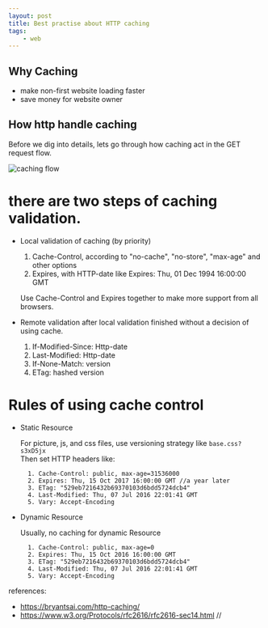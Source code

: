 ```yaml
---
layout: post
title: Best practise about HTTP caching
tags:
    - web
---
```


## Why Caching

- make non-first website loading faster
- save money for website owner

## How http handle caching

Before we dig into details, lets go through how caching act in the GET request flow.

![caching flow](https://i.v2ex.co/2t44FmgT.jpeg)

# there are two steps of caching validation.

- Local validation of caching (by priority)

    1. Cache-Control, according to "no-cache", "no-store", "max-age" and other options
    2. Expires, with HTTP-date like Expires: Thu, 01 Dec 1994 16:00:00 GMT

    Use Cache-Control and Expires together to make more support from all browsers.

- Remote validation after local validation finished without a decision of using cache.

    1. If-Modified-Since: Http-date
    2. Last-Modified: Http-date
    3. If-None-Match: version
    4. ETag: hashed version

# Rules of using cache control

- Static Resource

    For picture, js, and css files, use versioning strategy like ```base.css?s3xD5jx``` <br />
    Then set HTTP headers like:
        
        1. Cache-Control: public, max-age=31536000
        2. Expires: Thu, 15 Oct 2017 16:00:00 GMT //a year later
        3. ETag: "529eb7216432b69370103d6bdd5724dcb4"
        4. Last-Modified: Thu, 07 Jul 2016 22:01:41 GMT
        5. Vary: Accept-Encoding

- Dynamic Resource

    Usually, no caching for dynamic Resource

        1. Cache-Control: public, max-age=0
        2. Expires: Thu, 15 Oct 2016 16:00:00 GMT
        3. ETag: "529eb7216432b69370103d6bdd5724dcb4"
        4. Last-Modified: Thu, 07 Jul 2016 22:01:41 GMT
        5. Vary: Accept-Encoding

references: 
- https://bryantsai.com/http-caching/
- https://www.w3.org/Protocols/rfc2616/rfc2616-sec14.html
//